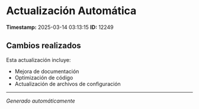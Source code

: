# Actualización Automática

**Timestamp:** 2025-03-14 03:13:15
**ID:** 12249

## Cambios realizados

Esta actualización incluye:
- Mejora de documentación
- Optimización de código
- Actualización de archivos de configuración

---
*Generado automáticamente*
